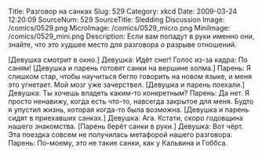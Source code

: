Title: Разговор на санках 
Slug: 529 
Category: xkcd 
Date: 2009-03-24 12:20:09 
SourceNum: 529 
SourceTitle: Sledding Discussion 
Image: /comics/0529.png 
MicroImage: /comics/0529_micro.png 
MiniImage: /comics/0529_mini.png 
Description: Если вам попадут в руки именно они, знайте, что это худшее место для разговора о разрыве отношений. 

[Девушка смотрит в окно.]
Девушка: Идёт снег!
Голос из-за кадра: По саням!
[Девушка и парень готовят санки на вершине холма.]
Парень: Я слишком стар, чтобы научиться бегло говорить на новом языке, и меня это угнетает. Мой мозг уже зачерствел.
[Девушка и парень поехали.]
Девушка: Ты хочешь владеть каким-то конкретным?
Парень: Да нет. Я просто ненавижу, когда есть что-то, навсегда закрытое для меня. Будто я упустил жизнь, которая когда-то была возможна.
[Девушка и парень сидят в приехавших санках.]
Девушка: Ага. Кстати, скоро годовщина нашего знакомства.
[Парень берёт санки в руки.]
Девушка: Вот чёрт. Эта поездка совсем не получилась метафорой нашего разговора.
Парень: По-моему, это не такие санки, как у Кальвина и Гоббса.